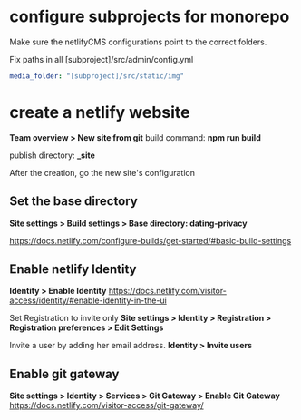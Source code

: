 # configure subprojects for monorepo

Make sure the netlifyCMS configurations point to the correct folders.

Fix paths in all [subproject]/src/admin/config.yml

``` yaml
media_folder: "[subproject]/src/static/img"
```

# create a netlify website

**Team overview > New site from git**
build command: **npm run build**

publish directory: **\_site**

After the creation, go the new site's configuration

## Set the base directory

**Site settings > Build settings > Base directory: dating-privacy**

https://docs.netlify.com/configure-builds/get-started/#basic-build-settings

## Enable netlify Identity
**Identity > Enable Identity**
https://docs.netlify.com/visitor-access/identity/#enable-identity-in-the-ui

Set Registration to invite only
**Site settings > Identity > Registration > Registration preferences > Edit Settings**

Invite a user by adding her email address.
**Identity > Invite users**

## Enable git gateway
**Site settings > Identity > Services > Git Gateway > Enable Git Gateway**
https://docs.netlify.com/visitor-access/git-gateway/

